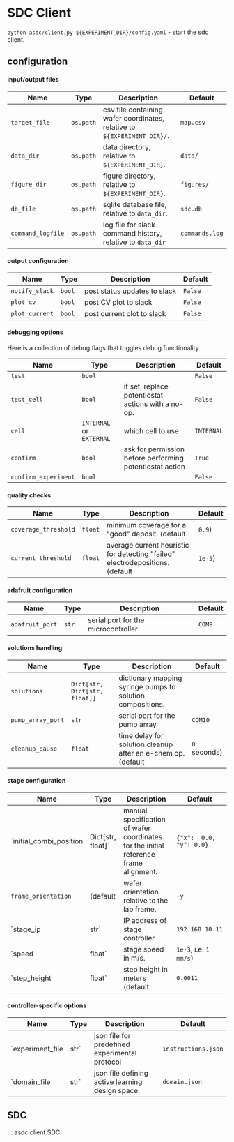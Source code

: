 # SDC Client

`python asdc/client.py ${EXPERIMENT_DIR}/config.yaml` - start the sdc client.

## configuration

#### input/output files

| Name              | Type      | Description                                                              | Default        |
|-------------------|-----------|--------------------------------------------------------------------------|----------------|
| `target_file`     | `os.path` | csv file containing wafer coordinates, relative to `${EXPERIMENT_DIR}/`. | `map.csv`      |
| `data_dir`        | `os.path` | data directory, relative to `${EXPERIMENT_DIR}`.                         | `data/`        |
| `figure_dir`      | `os.path` | figure directory, relative to `${EXPERIMENT_DIR}`.                       | `figures/`     |
| `db_file`         | `os.path` | sqlite database file, relative to `data_dir`.                            | `sdc.db`       |
| `command_logfile` | `os.path` | log file for slack command history, relative to `data_dir`               | `commands.log` |


#### output configuration

| Name           | Type   | Description                  | Default |
|----------------|--------|------------------------------|---------|
| `notify_slack` | `bool` | post status updates to slack | `False` |
| `plot_cv`      | `bool` | post CV plot to slack        | `False` |
| `plot_current` | `bool` | post current plot to slack   | `False` |


#### debugging options
Here is a collection of debug flags that toggles debug functionality

| Name                 | Type                     | Description                                              | Default    |
|----------------------|--------------------------|----------------------------------------------------------|------------|
| `test`               | `bool`                   |                                                          | `False`    |
| `test_cell`          | `bool`                   | if set, replace potentiostat actions with a no-op.       | `False`    |
| `cell`               | `INTERNAL` or `EXTERNAL` | which cell to use                                        | `INTERNAL` |
| `confirm`            | `bool`                   | ask for permission before performing potentiostat action | `True`     |
| `confirm_experiment` | `bool`                   |                                                          | `False`    |

#### quality checks
| Name                 | Type    | Description                                                                   | Default |
|----------------------|---------|-------------------------------------------------------------------------------|---------|
| `coverage_threshold` | `float` | minimum coverage for a "good" deposit. (default                               | `0.9`)  |
| `current_threshold`  | `float` | average current heuristic for detecting "failed" electrodepositions. (default | `1e-5`) |

#### adafruit configuration
| Name            | Type  | Description                         | Default |
|-----------------|-------|-------------------------------------|---------|
| `adafruit_port` | `str` | serial port for the microcontroller | `COM9`  |


#### solutions handling
| Name              | Type                          | Description                                                  | Default      |
|-------------------|-------------------------------|--------------------------------------------------------------|--------------|
| `solutions`       | `Dict[str, Dict[str, float]]` | dictionary mapping syringe pumps to solution compositions.   |              |
| `pump_array_port` | `str`                         | serial port for the pump array                               | `COM10`      |
| `cleanup_pause`   | `float`                       | time delay for solution cleanup after an e-chem op. (default | `0` seconds) |

#### stage configuration
| Name                    | Type              | Description                                                                          | Default                 |
|-------------------------|-------------------|--------------------------------------------------------------------------------------|-------------------------|
| `initial_combi_position | Dict[str, float]` | manual specification of wafer coordinates for the initial reference frame alignment. | `{"x":  0.0, "y": 0.0}` |
| `frame_orientation`     | (default          | wafer orientation relative to the lab frame.                                         | `-y`                    |
| `stage_ip               | str`              | IP address of stage controller                                                       | `192.168.10.11`         |
| `speed                  | float`            | stage speed in m/s.                                                                  | `1e-3`, i.e. `1 mm/s`)  |
| `step_height            | float`            | step height in meters (default                                                       | `0.0011`                |

#### controller-specific options
| Name             | Type | Description                                      | Default             |
|------------------|------|--------------------------------------------------|---------------------|
| `experiment_file | str` | json file for predefined experimental protocol   | `instructions.json` |
| `domain_file     | str` | json file defining active learning design space. | `domain.json`       |


## SDC

::: asdc.client.SDC